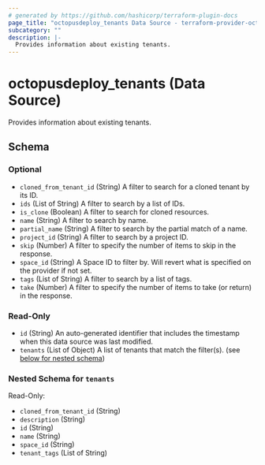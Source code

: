 ```yaml
---
# generated by https://github.com/hashicorp/terraform-plugin-docs
page_title: "octopusdeploy_tenants Data Source - terraform-provider-octopusdeploy"
subcategory: ""
description: |-
  Provides information about existing tenants.
---
```


# octopusdeploy_tenants (Data Source)

Provides information about existing tenants.



<!-- schema generated by tfplugindocs -->
## Schema

### Optional

- `cloned_from_tenant_id` (String) A filter to search for a cloned tenant by its ID.
- `ids` (List of String) A filter to search by a list of IDs.
- `is_clone` (Boolean) A filter to search for cloned resources.
- `name` (String) A filter to search by name.
- `partial_name` (String) A filter to search by the partial match of a name.
- `project_id` (String) A filter to search by a project ID.
- `skip` (Number) A filter to specify the number of items to skip in the response.
- `space_id` (String) A Space ID to filter by. Will revert what is specified on the provider if not set.
- `tags` (List of String) A filter to search by a list of tags.
- `take` (Number) A filter to specify the number of items to take (or return) in the response.

### Read-Only

- `id` (String) An auto-generated identifier that includes the timestamp when this data source was last modified.
- `tenants` (List of Object) A list of tenants that match the filter(s). (see [below for nested schema](#nestedatt--tenants))

<a id="nestedatt--tenants"></a>
### Nested Schema for `tenants`

Read-Only:

- `cloned_from_tenant_id` (String)
- `description` (String)
- `id` (String)
- `name` (String)
- `space_id` (String)
- `tenant_tags` (List of String)


